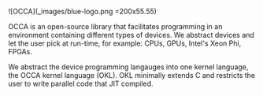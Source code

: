 ![OCCA](_images/blue-logo.png =200x55.55)

OCCA is an open-source library that facilitates programming in an environment containing different types of devices.
We abstract devices and let the user pick at run-time, for example: CPUs, GPUs, Intel's Xeon Phi, FPGAs.

We abstract the device programming langauges into one kernel language, the OCCA kernel language (OKL).
OKL minimally extends C and restricts the user to write parallel code that JIT compiled.
